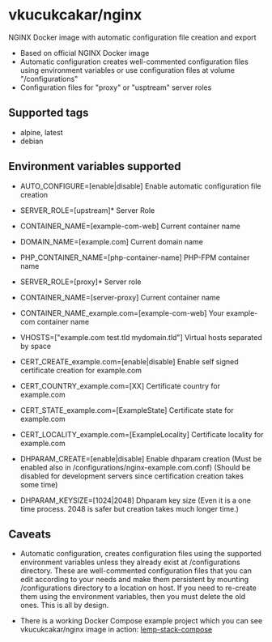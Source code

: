 # vkucukcakar/nginx

NGINX Docker image with automatic configuration file creation and export

* Based on official NGINX Docker image
* Automatic configuration creates well-commented configuration files using environment variables or use configuration files at volume "/configurations"
* Configuration files for "proxy" or "usptream" server roles

## Supported tags

* alpine, latest
* debian

## Environment variables supported

* AUTO_CONFIGURE=[enable|disable]
	Enable automatic configuration file creation
	
* SERVER_ROLE=[upstream]*
	Server Role
* CONTAINER_NAME=[example-com-web]
	Current container name
* DOMAIN_NAME=[example.com]
	Current domain name
* PHP_CONTAINER_NAME=[php-container-name]
	PHP-FPM container name

* SERVER_ROLE=[proxy]*
	Server role
* CONTAINER_NAME=[server-proxy]
	Current container name
* CONTAINER_NAME_example.com=[example-com-web]
	Your example-com container name
* VHOSTS=["example.com test.tld mydomain.tld"]
	Virtual hosts separated by space
* CERT_CREATE_example.com=[enable|disable]
	Enable self signed certificate creation for example.com
* CERT_COUNTRY_example.com=[XX]
	Certificate country for example.com
* CERT_STATE_example.com=[ExampleState]
	Certificate state for example.com
* CERT_LOCALITY_example.com=[ExampleLocality]
	Certificate locality for example.com

* DHPARAM_CREATE=[enable|disable]
	Enable dhparam creation (Must be enabled also in /configurations/nginx-example.com.conf) (Should be disabled for development servers since certification creation takes some time)
* DHPARAM_KEYSIZE=[1024|2048]
	Dhparam key size (Even it is a one time process. 2048 is safer but creation takes much longer time.)
	
## Caveats

* Automatic configuration, creates configuration files using the supported environment variables 
  unless they already exist at /configurations directory. These are well-commented configuration files
  that you can edit according to your needs and make them persistent by mounting /configurations directory 
  to a location on host. If you need to re-create them using the environment variables, then you must 
  delete the old ones. This is all by design.
  
* There is a working Docker Compose example project which you can see vkucukcakar/nginx image in action: [lemp-stack-compose](https://github.com/vkucukcakar/lemp-stack-compose )
